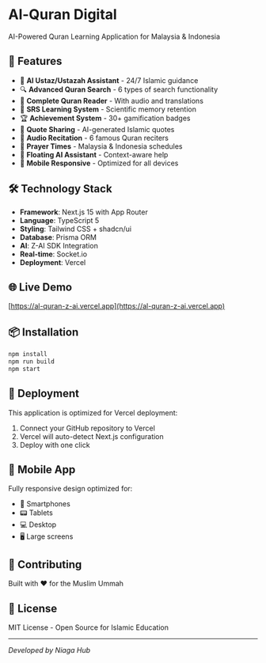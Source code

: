 # Al-Quran Digital

AI-Powered Quran Learning Application for Malaysia & Indonesia

## 🚀 Features

- 🤖 **AI Ustaz/Ustazah Assistant** - 24/7 Islamic guidance
- 🔍 **Advanced Quran Search** - 6 types of search functionality
- 📖 **Complete Quran Reader** - With audio and translations
- 🧠 **SRS Learning System** - Scientific memory retention
- 🏆 **Achievement System** - 30+ gamification badges
- 📱 **Quote Sharing** - AI-generated Islamic quotes
- 🎵 **Audio Recitation** - 6 famous Quran reciters
- 🕌 **Prayer Times** - Malaysia & Indonesia schedules
- 💬 **Floating AI Assistant** - Context-aware help
- 📱 **Mobile Responsive** - Optimized for all devices

## 🛠 Technology Stack

- **Framework**: Next.js 15 with App Router
- **Language**: TypeScript 5
- **Styling**: Tailwind CSS + shadcn/ui
- **Database**: Prisma ORM
- **AI**: Z-AI SDK Integration
- **Real-time**: Socket.io
- **Deployment**: Vercel

## 🌐 Live Demo

[https://al-quran-z-ai.vercel.app](https://al-quran-z-ai.vercel.app)

## 📦 Installation

```bash
npm install
npm run build
npm start
```

## 🚀 Deployment

This application is optimized for Vercel deployment:

1. Connect your GitHub repository to Vercel
2. Vercel will auto-detect Next.js configuration
3. Deploy with one click

## 📱 Mobile App

Fully responsive design optimized for:
- 📱 Smartphones
- 📟 Tablets  
- 💻 Desktop
- 🖥️ Large screens

## 🤝 Contributing

Built with ❤️ for the Muslim Ummah

## 📄 License

MIT License - Open Source for Islamic Education

---

*Developed by Niaga Hub*
